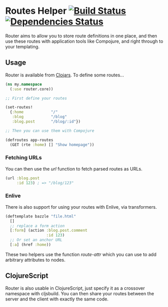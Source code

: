 
# Routes Helper [![Build Status](https://secure.travis-ci.org/rodnaph/router.png?branch=master)](http://travis-ci.org/rodnaph/router) [![Dependencies Status](http://clj-deps.herokuapp.com/github/rodnaph/router/status.png)](http://clj-deps.herokuapp.com/github/rodnaph/router)

Router aims to allow you to store route definitions in one place,
and then use these routes with application tools like Compojure, 
and right through to your templating.

## Usage

Router is available from [Clojars](https://clojars.org/rodnaph/router). To
define some routes...

```clojure
(ns my.namespace
  (:use router.core))

;; First define your routes

(set-routes!
  {:home            "/"
   :blog            "/blog"
   :blog.post       "/blog/:id"})

;; Then you can use them with Compojure

(defroutes app-routes
  (GET (rte :home) [] "Show homepage"))
```

### Fetching URLs

You can then use the _url_ function to fetch parsed routes as URLs.

```clojure
(url :blog.post
     :id 123) ; => "/blog/123"
```

### Enlive

There is also support for using your routes with Enlive, via transformers.

```clojure
(deftemplate bazzle "file.html"
  []
  ;; replace a form action
  [:form] (action :blog.post.comment
                  :id 123)
  ;; Or set an anchor URL
  [:a] (href :home))
```

These two helpers use the function _route-attr_ which you can use to
add arbitrary attributes to nodes.

## ClojureScript

Router is also usable in ClojureScript, just specify it as a crossover namespace
with cljsbuild.  You can then share your routes between the server and
the client with exactly the same code.


